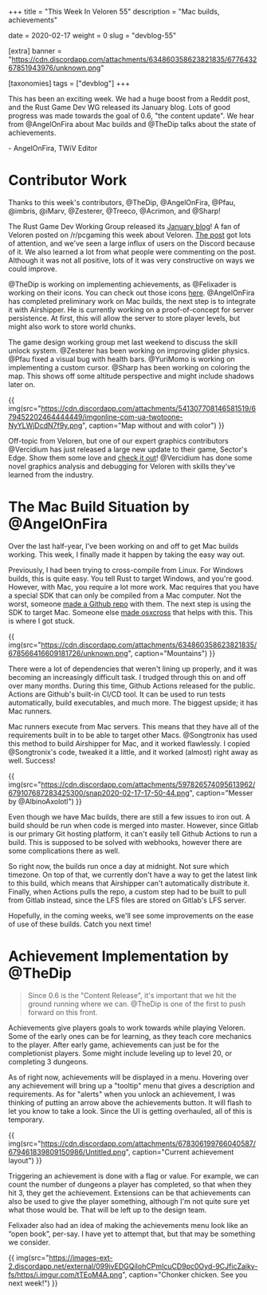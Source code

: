 +++
title = "This Week In Veloren 55"
description = "Mac builds, achievements"

date = 2020-02-17
weight = 0
slug = "devblog-55"

[extra]
banner = "https://cdn.discordapp.com/attachments/634860358623821835/677643267851943976/unknown.png"

[taxonomies]
tags = ["devblog"]
+++

This has been an exciting week. We had a huge boost from a Reddit post, and the Rust Game Dev WG released its January blog. Lots of good progress was made towards the goal of 0.6, "the content update". We hear from @AngelOnFira about Mac builds and @TheDip talks about the state of achievements.

\- AngelOnFira, TWiV Editor

# Contributor Work

Thanks to this week's contributors, @TheDip, @AngelOnFira, @Pfau, @imbris, @iMarv, @Zesterer, @Treeco, @Acrimon, and @Sharp!

The Rust Game Dev Working Group released its [January blog](https://rust-gamedev.github.io/posts/newsletter-006/)! A fan of Veloren posted on /r/pcgaming this week about Veloren. [The post](https://www.reddit.com/r/pcgaming/comments/f4lpzr/veloren_is_a_open_world_multiplayer_voxel_rpg/) got lots of attention, and we've seen a large influx of users on the Discord because of it. We also learned a lot from what people were commenting on the post. Although it was not all positive, lots of it was very constructive on ways we could improve.

@TheDip is working on implementing achievements, as @Felixader is working on their icons. You can check out those icons [here](https://imgur.com/gallery/wtCfRIZ). @AngelOnFira has completed preliminary work on Mac builds, the next step is to integrate it with Airshipper. He is currently working on a proof-of-concept for server persistence. At first, this will allow the server to store player levels, but might also work to store world chunks.

The game design working group met last weekend to discuss the skill unlock system. @Zesterer has been working on improving glider physics. @Pfau fixed a visual bug with health bars. @YuriMomo is working on implementing a custom cursor. @Sharp has been working on coloring the map. This shows off some altitude perspective and might include shadows later on.

{{ img(src="https://cdn.discordapp.com/attachments/541307708146581519/679452202464444449/imgonline-com-ua-twotoone-NyYLWjDcdN7f9y.png", caption="Map without and with color") }}

Off-topic from Veloren, but one of our expert graphics contributors @Vercidium has just released a large new update to their game, Sector's Edge. Show them some love and [check it out](https://sectorsedge.com/)! @Vercidium has done some novel graphics analysis and debugging for Veloren with skills they've learned from the industry.

# The Mac Build Situation by @AngelOnFira

Over the last half-year, I've been working on and off to get Mac builds working. This week, I finally made it happen by taking the easy way out.

Previously, I had been trying to cross-compile from Linux. For Windows builds, this is quite easy. You tell Rust to target Windows, and you're good. However, with Mac, you require a lot more work. Mac requires that you have a special SDK that can only be compiled from a Mac computer. Not the worst, someone [made a Github repo](https://github.com/phracker/MacOSX-SDKs) with them. The next step is using the SDK to target Mac. Someone else [made osxcross](https://github.com/tpoechtrager/osxcross) that helps with this. This is where I got stuck.

{{ img(src="https://cdn.discordapp.com/attachments/634860358623821835/678566416609181726/unknown.png", caption="Mountains") }}

There were a lot of dependencies that weren't lining up properly, and it was becoming an increasingly difficult task. I trudged through this on and off over many months. During this time, Github Actions released for the public. Actions are Github's built-in CI/CD tool. It can be used to run tests automatically, build executables, and much more. The biggest upside; it has Mac runners.

Mac runners execute from Mac servers. This means that they have all of the requirements built in to be able to target other Macs. @Songtronix has used this method to build Airshipper for Mac, and it worked flawlessly. I copied @Songtronix's code, tweaked it a little, and it worked (almost) right away as well. Success!

{{ img(src="https://cdn.discordapp.com/attachments/597826574095613962/679107687283425300/snap2020-02-17-17-50-44.png", caption="Messer by @AlbinoAxolotl") }}

Even though we have Mac builds, there are still a few issues to iron out. A build should be run when code is merged into master. However, since Gitlab is our primary Git hosting platform, it can't easily tell Github Actions to run a build. This is supposed to be solved with webhooks, however there are some complications there as well.

So right now, the builds run once a day at midnight. Not sure which timezone. On top of that, we currently don't have a way to get the latest link to this build, which means that Airshipper can't automatically distribute it. Finally, when Actions pulls the repo, a custom step had to be built to pull from Gitlab instead, since the LFS files are stored on Gitlab's LFS server.

Hopefully, in the coming weeks, we'll see some improvements on the ease of use of these builds. Catch you next time!

# Achievement Implementation by @TheDip

> Since 0.6 is the "Content Release", it's important that we hit the ground running where we can. @TheDip is one of the first to push forward on this front.

Achievements give players goals to work towards while playing Veloren. Some of the early ones can be for learning, as they teach core mechanics to the player. After early game, achievements can just be for the completionist players. Some might include leveling up to level 20, or completing 3 dungeons.

As of right now, achievements will be displayed in a menu. Hovering over any achievement will bring up a "tooltip" menu that gives a description and requirements. As for "alerts" when you unlock an achievement, I was thinking of putting an arrow above the achievements button. It will flash to let you know to take a look. Since the UI is getting overhauled, all of this is temporary.

{{ img(src="https://cdn.discordapp.com/attachments/678306199766040587/679461839809150986/Untitled.png", caption="Current achievement layout") }}

Triggering an achievement is done with a flag or value. For example, we can count the number of dungeons a player has completed, so that when they hit 3, they get the achievement. Extensions can be that achievements can also be used to give the player something, although I'm not quite sure yet what those would be. That will be left up to the design team.

Felixader also had an idea of making the achievements menu look like an “open book”, per-say. I have yet to attempt that, but that may be something we consider.

{{ img(src="https://images-ext-2.discordapp.net/external/099ivEDGQiIohCPmIcuCD9pc0Oyd-9CJficZaiky-fs/https/i.imgur.com/tTEoM4A.png", caption="Chonker chicken. See you next week!") }}
